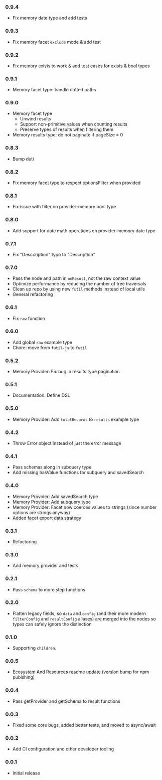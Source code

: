 ### 0.9.4
* Fix memory date type and add tests

### 0.9.3
* Fix memory facet `exclude` mode & add test

### 0.9.2
* Fix memory exists to work & add test cases for exists & bool types

### 0.9.1
* Memory facet type: handle dotted paths

### 0.9.0
* Memory facet type
    * Unwind results
    * Support non-primitive values when counting results
    * Preserve types of results when filtering them
* Memory results type: do not paginate if pageSize = 0

### 0.8.3
* Bump duti

### 0.8.2
* Fix memory facet type to respect optionsFilter when provided

### 0.8.1
* Fix issue with filter on provider-memory bool type

### 0.8.0
* Add support for date math operations on provider-memory date type

### 0.7.1
* Fix "Desccription" typo to "Description"

### 0.7.0
* Pass the node and path in `onResult`, not the raw context value
* Optimize performance by reducing the number of tree traversals
* Clean up repo by using new `futil` methods instead of local utils
* General refactoring

### 0.6.1
* Fix `raw` function

### 0.6.0
* Add global `raw` example type
* Chore: move from `futil-js` to `futil`

### 0.5.2
* Memory Provider: Fix bug in results type pagination

### 0.5.1
* Documentation: Define DSL

### 0.5.0
* Memory Provider: Add `totalRecords` to `results` example type

### 0.4.2
* Throw Error object instead of just the error message

### 0.4.1
* Pass schemas along in subquery type
* Add missing hasValue functions for subquery and savedSearch

### 0.4.0
* Memory Provider: Add savedSearch type
* Memory Provider: Add subquery type
* Memory Provider: Facet now coerces values to strings (since number options are strings anyway)
* Added facet export data strategy

### 0.3.1
* Refactoring

### 0.3.0
* Add memory provider and tests

### 0.2.1
* Pass `schema` to more step functions

### 0.2.0
* Flatten legacy fields, so `data` and `config` (and their more modern `filterConfig` and `resultConfig` aliases) are merged into the nodes so types can safely ignore the distinction

### 0.1.0
* Supporting `children`.

### 0.0.5
* Ecosystem And Resources readme update (version bump for npm pubishing)

### 0.0.4
* Pass getProvider and getSchema to result functions

### 0.0.3
* Fixed some core bugs, added better tests, and moved to async/await

### 0.0.2

* Add CI configuration and other developer tooling

### 0.0.1

* Initial release
